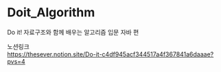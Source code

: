 # Doit_Algorithm
Do it! 자료구조와 함께 배우는 알고리즘 입문 자바 편

노션링크<br />
https://thesever.notion.site/Do-it-c4df945acf344517a4f367841a6daaae?pvs=4
